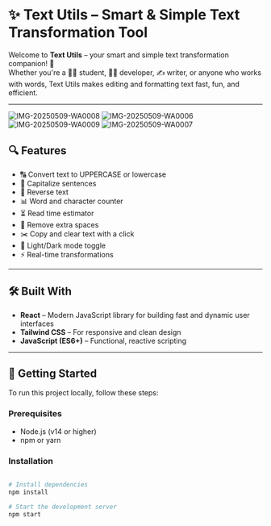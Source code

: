 # ✨ Text Utils – Smart & Simple Text Transformation Tool

Welcome to **Text Utils** – your smart and simple text transformation companion! 🚀  
Whether you're a 🧑‍🎓 student, 👩‍💻 developer, ✍️ writer, or anyone who works with words, Text Utils makes editing and formatting text fast, fun, and efficient.

---
![IMG-20250509-WA0008](https://github.com/user-attachments/assets/c64cb6c8-89f0-4439-b9b4-c40b46d33bca)
![IMG-20250509-WA0006](https://github.com/user-attachments/assets/e7ec390c-4406-4a63-aa59-960312622104)
![IMG-20250509-WA0009](https://github.com/user-attachments/assets/1e62bc26-6b79-4e13-a522-49e0f83cfce0)
![IMG-20250509-WA0007](https://github.com/user-attachments/assets/6874314f-e5b2-47b5-a1aa-127517bb5382)







## 🔍 Features

- 🔠 Convert text to UPPERCASE or lowercase
- 🧠 Capitalize sentences
- 🔁 Reverse text
- 📊 Word and character counter
- ⏳ Read time estimator
- 🧹 Remove extra spaces
- ✂️ Copy and clear text with a click
- 🌙 Light/Dark mode toggle
- ⚡ Real-time transformations

---

## 🛠️ Built With

- **React** – Modern JavaScript library for building fast and dynamic user interfaces
- **Tailwind CSS** – For responsive and clean design
- **JavaScript (ES6+)** – Functional, reactive scripting

---

## 🚀 Getting Started

To run this project locally, follow these steps:

### Prerequisites

- Node.js (v14 or higher)
- npm or yarn

### Installation

```bash

# Install dependencies
npm install

# Start the development server
npm start

